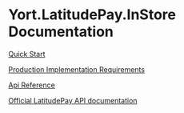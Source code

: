 # Yort.LatitudePay.InStore Documentation


[Quick Start](../articles/quickstart.html)

[Production Implementation Requirements](../articles/productionrequirements.html)

[Api Reference](Yort.LatitudePay.InStore.html)

[Official LatitudePay API documentation](https://www.genoapay.com/api-doc-v3/)
